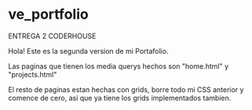 # ve_portfolio
ENTREGA 2 CODERHOUSE

Hola! Este es la segunda version de mi Portafolio. 

Las paginas que tienen los media querys hechos son "home.html" y "projects.html"

El resto de paginas estan hechas con grids, borre todo mi CSS anterior y comence de cero, asi que ya tiene los grids implementados tambien.


